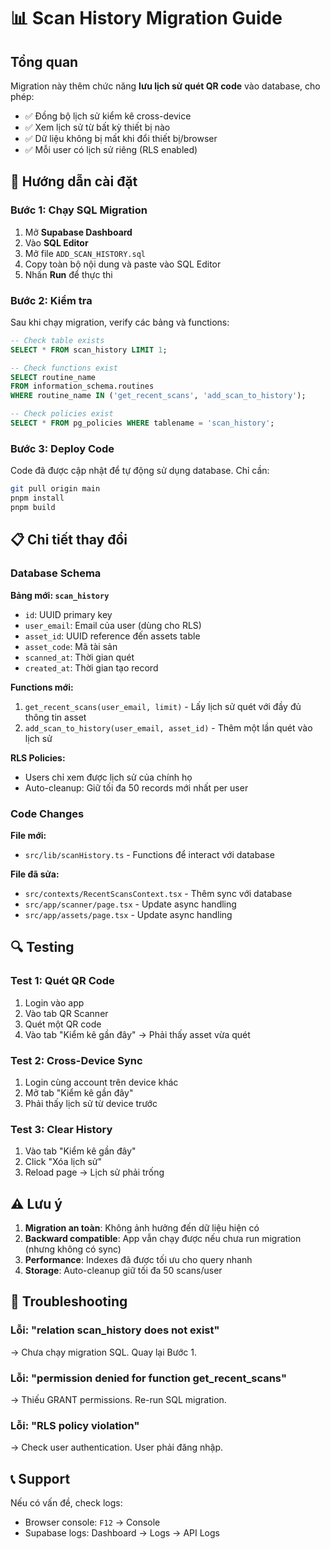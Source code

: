 # 📊 Scan History Migration Guide

## Tổng quan

Migration này thêm chức năng **lưu lịch sử quét QR code** vào database, cho phép:
- ✅ Đồng bộ lịch sử kiểm kê cross-device
- ✅ Xem lịch sử từ bất kỳ thiết bị nào
- ✅ Dữ liệu không bị mất khi đổi thiết bị/browser
- ✅ Mỗi user có lịch sử riêng (RLS enabled)

## 🚀 Hướng dẫn cài đặt

### Bước 1: Chạy SQL Migration

1. Mở **Supabase Dashboard**
2. Vào **SQL Editor**
3. Mở file `ADD_SCAN_HISTORY.sql`
4. Copy toàn bộ nội dung và paste vào SQL Editor
5. Nhấn **Run** để thực thi

### Bước 2: Kiểm tra

Sau khi chạy migration, verify các bảng và functions:

```sql
-- Check table exists
SELECT * FROM scan_history LIMIT 1;

-- Check functions exist
SELECT routine_name
FROM information_schema.routines
WHERE routine_name IN ('get_recent_scans', 'add_scan_to_history');

-- Check policies exist
SELECT * FROM pg_policies WHERE tablename = 'scan_history';
```

### Bước 3: Deploy Code

Code đã được cập nhật để tự động sử dụng database. Chỉ cần:

```bash
git pull origin main
pnpm install
pnpm build
```

## 📋 Chi tiết thay đổi

### Database Schema

**Bảng mới: `scan_history`**
- `id`: UUID primary key
- `user_email`: Email của user (dùng cho RLS)
- `asset_id`: UUID reference đến assets table
- `asset_code`: Mã tài sản
- `scanned_at`: Thời gian quét
- `created_at`: Thời gian tạo record

**Functions mới:**
1. `get_recent_scans(user_email, limit)` - Lấy lịch sử quét với đầy đủ thông tin asset
2. `add_scan_to_history(user_email, asset_id)` - Thêm một lần quét vào lịch sử

**RLS Policies:**
- Users chỉ xem được lịch sử của chính họ
- Auto-cleanup: Giữ tối đa 50 records mới nhất per user

### Code Changes

**File mới:**
- `src/lib/scanHistory.ts` - Functions để interact với database

**File đã sửa:**
- `src/contexts/RecentScansContext.tsx` - Thêm sync với database
- `src/app/scanner/page.tsx` - Update async handling
- `src/app/assets/page.tsx` - Update async handling

## 🔍 Testing

### Test 1: Quét QR Code
1. Login vào app
2. Vào tab QR Scanner
3. Quét một QR code
4. Vào tab "Kiểm kê gần đây" → Phải thấy asset vừa quét

### Test 2: Cross-Device Sync
1. Login cùng account trên device khác
2. Mở tab "Kiểm kê gần đây"
3. Phải thấy lịch sử từ device trước

### Test 3: Clear History
1. Vào tab "Kiểm kê gần đây"
2. Click "Xóa lịch sử"
3. Reload page → Lịch sử phải trống

## ⚠️ Lưu ý

1. **Migration an toàn**: Không ảnh hưởng đến dữ liệu hiện có
2. **Backward compatible**: App vẫn chạy được nếu chưa run migration (nhưng không có sync)
3. **Performance**: Indexes đã được tối ưu cho query nhanh
4. **Storage**: Auto-cleanup giữ tối đa 50 scans/user

## 🐛 Troubleshooting

### Lỗi: "relation scan_history does not exist"
→ Chưa chạy migration SQL. Quay lại Bước 1.

### Lỗi: "permission denied for function get_recent_scans"
→ Thiếu GRANT permissions. Re-run SQL migration.

### Lỗi: "RLS policy violation"
→ Check user authentication. User phải đăng nhập.

## 📞 Support

Nếu có vấn đề, check logs:
- Browser console: `F12` → Console
- Supabase logs: Dashboard → Logs → API Logs